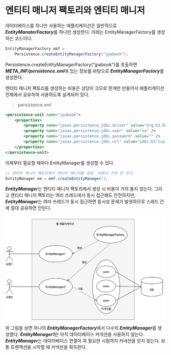 # 엔티티 매니저 팩토리와 엔티티 매니저
데이터베이스를 하나만 사용하는 애플리케이션은 일반적으로 ***EntityManaterFactory***를 하나만 
생성한다. 아래는 EntityManagerFactory를 생성하는 코드이다.
~~~java
EntityManagerFactory emf = 
    Persistence.createEntityManagerFactory("jpabook");
~~~
Persistence.createEntityManagerFactory("jpabook")를 호출하면 ***META_INF/persistence.xml***에 있는 정보를 바탕으로
***EntityManagerFactory***를 생성한다.

엔티티 매니저 팩토리를 생성하는 비용은 상당이 크므로 한개만 만들어서 애플리케이션 전체에서 공유하여 사용하도록 설계되어 있다.

> persistence.xml
~~~xml
<persistence-unit name="jpabook">
    <properties>
        <property name="javax.persistence.jdbc.driver" value="org.h2.Driver" />
        <property name="javax.persistence.jdbc.user" value="sa" />
        <property name="javax.persistence.jdbc.password" value="" />
        <property name="javax.persistence.jdbc.url" value="jdbc:h2:tcp://localhost/~/test" />
    </properties>
</persistence-unit>
~~~
이제부터 필요할 때마다 EntityManager를 생성할 수 있다.
~~~java
// 엔티티 매니저 팩토리에서 엔티티 매니저를 생성. 비용이 거의 안 든다.
EntityManager em = emf.createEntityManager();
~~~
***EntityManager***는 엔티티 매니저 팩토리에서 생성 시 비용이 거의 들지 않는다. 그리고 엔티티 매니저 팩토리는 여러 쓰레드에서
동시 접근해도 안전하지만, ***EntityManager***는 여러 쓰레드가 동시 접근하면 동시성 문제가 발생하므로 스레드 간에 절대 공유하면
안된다.

![image.3_1](raws/3-1.png)
위 그림을 보면 하나의 ***EntityManagerFactory***에서 다수의 ***EntityManager***를 생성했다.
***EntityManager1***은 아직 데이터베이스 커넥션을 사용하지 않는다. 
***EntityManager***는 데이터베이스 연결이 꼭 필요한 시점까지 커네션을 얻지 않는다. 보통 트랜잭션을 시작할 때 커넥션을 획득한다.